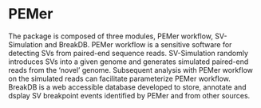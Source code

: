 # PEMer

The package is composed of three modules, PEMer workflow, SV-Simulation and BreakDB. PEMer workflow is a sensitive software for detecting SVs from paired-end sequence reads. SV-Simulation randomly introduces SVs into a given genome and generates simulated paired-end reads from the ‘novel’ genome. Subsequent analysis with PEMer workflow on the simulated reads can facilitate parameterize PEMer workflow. BreakDB is a web accessible database developed to store, annotate and dsplay SV breakpoint events identified by PEMer and from other sources.
